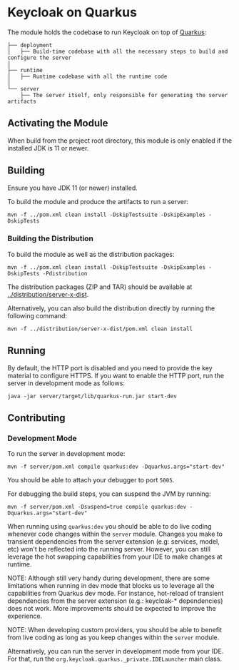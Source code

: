 # Keycloak on Quarkus

The module holds the codebase to run Keycloak on top of [Quarkus](https://quarkus.io/):

```
├── deployment
│   ├── Build-time codebase with all the necessary steps to build and configure the server
│
├── runtime
│   ├── Runtime codebase with all the runtime code
│
└── server
    ├── The server itself, only responsible for generating the server artifacts
``` 

## Activating the Module

When build from the project root directory, this module is only enabled if the installed JDK is 11 or newer. 

## Building

Ensure you have JDK 11 (or newer) installed.

To build the module and produce the artifacts to run a server:

    mvn -f ../pom.xml clean install -DskipTestsuite -DskipExamples -DskipTests

### Building the Distribution
    
To build the module as well as the distribution packages:

    mvn -f ../pom.xml clean install -DskipTestsuite -DskipExamples -DskipTests -Pdistribution

The distribution packages (ZIP and TAR) should be available at [../distribution/server-x-dist](../distribution/server-x-dist/target).

Alternatively, you can also build the distribution directly by running the following command:

    mvn -f ../distribution/server-x-dist/pom.xml clean install

## Running

By default, the HTTP port is disabled and you need to provide the key material to configure HTTPS. If you want to enable
the HTTP port, run the server in development mode as follows:

    java -jar server/target/lib/quarkus-run.jar start-dev

## Contributing

### Development Mode

To run the server in development mode:

    mvn -f server/pom.xml compile quarkus:dev -Dquarkus.args="start-dev"

You should be able to attach your debugger to port `5005`.

For debugging the build steps, you can suspend the JVM by running:

    mvn -f server/pom.xml -Dsuspend=true compile quarkus:dev -Dquarkus.args="start-dev"

When running using `quarkus:dev` you should be able to do live coding whenever code changes within the `server` module. Changes you make to transient dependencies from the server extension (e.g: services, model, etc) won't be reflected into the running server. However, you can still leverage the hot swapping capabilities from your IDE to make changes at runtime.

NOTE: Although still very handy during development, there are some limitations when running in dev mode that
blocks us to leverage all the capabilities from Quarkus dev mode. For instance, hot-reload of transient dependencies from the server extension (e.g.: keycloak-* dependencies) does not work. More improvements should be expected to improve the experience.

NOTE: When developing custom providers, you should be able to benefit from live coding as long as you keep changes within the `server` module. 

Alternatively, you can run the server in development mode from your IDE. For that, run the `org.keycloak.quarkus._private.IDELauncher` main class.
